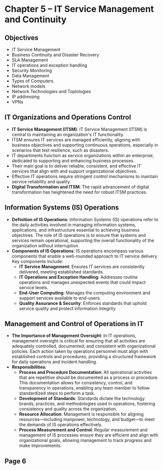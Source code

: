 # Chapter 5 – IT Service Management and Continuity

## Objectives



+ IT Service Management 
+ Business Continuity and Disaster Recovery 
+ SLA Management 
+ IT operations and exception handling 
+ Security Monitoring 
+ Data Management 
+ Types of Computers 
+ Network models 
+ Network Technologies and Toplologies 
+ IP addressing 
+ VPNs

## IT Organizations and Operations Control

+ **IT Service Management (ITSM)**: IT Service Management (ITSM) is central to maintaining an organization's IT functionality.
+  ITSM ensures IT services are managed efficiently, aligning with business objectives and supporting continuous operations, especially in scenarios that test resilience, such as disasters. 
+ IT departments function as service organizations within an enterprise, dedicated to supporting and enhancing business processes. 
+ Their main goal is to deliver reliable, consistent, and effective IT services that align with and support organizational objectives. 
+ Effective IT operations require stringent control mechanisms to maintain service reliability and quality. 
+ **Digital Transformation and ITSM**: The rapid advancement of digital transformation has heightened the need for robust ITSM practices. 

## Information Systems (IS) Operations

+ **Definition of IS Operations**: Information Systems (IS) operations refer to the daily activities involved in managing information systems, applications, and infrastructure essential to achieving business objectives. The role of IS operations is to ensure that systems and services remain operational, supporting the overall functionality of the organization without interruption. 
+ **Components of IS Operations**: IS operations encompass various components that enable a well-rounded approach to IT service delivery. Key components include: 
  + **IT Service Management**: Ensures IT services are consistently delivered, meeting established standards. 
  + **IT Operations and Exception Handling**: Addresses routine operations and manages unexpected events that could impact service levels.
  + **End-User Computing**: Manages the computing environment and support services available to end-users. 
  + **Quality Assurance & Security**: Enforces standards that uphold service quality and protect information integrity

## Management and Control of Operations in IT

+ **The Importance of Management Oversight**: In IT operations, management oversight is critical for ensuring that all activities are adequately controlled, documented, and consistent with organizational policies. Each action taken by operations personnel must align with established controls and procedures, providing a structured framework for daily operations and incident handling. 
+ **Responsibilities**: 
  + **Process and Procedure Documentation**: All operational activities that are repetitive should be documented as a process or procedure. This documentation allows for consistency, control, and transparency in operations, enabling any team member to follow standardized steps to perform a task. 
  + **Development of Standards**: Standards dictate the technology brands, practices, and methodologies used in operations, fostering consistency and quality across the organization. 
  + **Resource Allocation**: Management is responsible for aligning resources—including manpower, technology, and budget—to meet the demands of IS operations effectively.
  + **Process Measurement and Control**: Regular measurement and management of IS processes ensure they are efficient and align with organizational goals, allowing management to track progress and make improvements.

## Page 6
